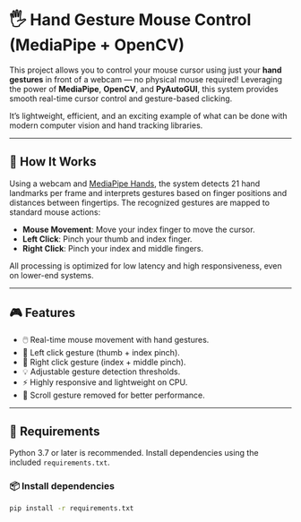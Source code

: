 # 🖐️ Hand Gesture Mouse Control (MediaPipe + OpenCV)

This project allows you to control your mouse cursor using just your **hand gestures** in front of a webcam — no physical mouse required! Leveraging the power of **MediaPipe**, **OpenCV**, and **PyAutoGUI**, this system provides smooth real-time cursor control and gesture-based clicking.

It’s lightweight, efficient, and an exciting example of what can be done with modern computer vision and hand tracking libraries.

---

## 🧠 How It Works

Using a webcam and [MediaPipe Hands](https://google.github.io/mediapipe/solutions/hands), the system detects 21 hand landmarks per frame and interprets gestures based on finger positions and distances between fingertips. The recognized gestures are mapped to standard mouse actions:

- **Mouse Movement**: Move your index finger to move the cursor.
- **Left Click**: Pinch your thumb and index finger.
- **Right Click**: Pinch your index and middle fingers.

All processing is optimized for low latency and high responsiveness, even on lower-end systems.

---

## 🎮 Features

- 🖱️ Real-time mouse movement with hand gestures.
- 🤏 Left click gesture (thumb + index pinch).
- 🤌 Right click gesture (index + middle pinch).
- 💡 Adjustable gesture detection thresholds.
- ⚡ Highly responsive and lightweight on CPU.
- 🚫 Scroll gesture removed for better performance.

---

## 🧰 Requirements

Python 3.7 or later is recommended. Install dependencies using the included `requirements.txt`.

### 📦 Install dependencies

```bash
pip install -r requirements.txt
